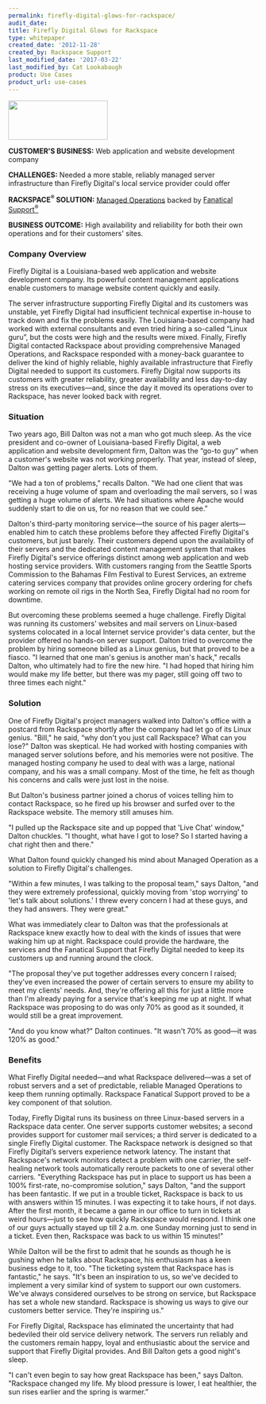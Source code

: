 ```yaml
---
permalink: firefly-digital-glows-for-rackspace/
audit_date:
title: Firefly Digital Glows for Rackspace
type: whitepaper
created_date: '2012-11-28'
created_by: Rackspace Support
last_modified_date: '2017-03-22'
last_modified_by: Cat Lookabaugh
product: Use Cases
product_url: use-cases
---
```


<a href="http://www.fireflydigital.com/site.php">
   <img src="{% asset_path use-cases/firefly-digital-glows-for-rackspace/firefly.png %}" width="200" height="79" />
</a>

**CUSTOMER'S BUSINESS:** Web application and website development company

**CHALLENGES:** Needed a more stable, reliably managed server
infrastructure than Firefly Digital's local service provider could
offer

**RACKSPACE<sup>&reg;</sup> SOLUTION:** [Managed
Operations](http://www.rackspace.com/managed_hosting/dedicated_servers/)
backed by [Fanatical
Support<sup>&reg;</sup>](http://www.rackspace.com/whyrackspace/support/)

**BUSINESS OUTCOME:** High availability and reliability for both their
own operations and for their customers' sites.

### Company Overview

Firefly Digital is a Louisiana-based web application and website
development company. Its powerful content management applications enable
customers to manage website content quickly and easily.

The server infrastructure supporting Firefly Digital and its customers
was unstable, yet Firefly Digital had insufficient technical expertise
in-house to track down and fix the problems easily. The Louisiana-based
company had worked with external consultants and even tried hiring a
so-called “Linux guru”, but the costs were high and the results were
mixed. Finally, Firefly Digital contacted Rackspace about providing
comprehensive Managed Operations, and Rackspace responded with a
money-back guarantee to deliver the kind of highly reliable, highly
available infrastructure that Firefly Digital needed to support its
customers. Firefly Digital now supports its customers with greater
reliability, greater availability and less day-to-day stress on its
executives—and, since the day it moved its operations over to Rackspace,
has never looked back with regret.

### Situation

Two years ago, Bill Dalton was not a man who got much sleep. As the vice
president and co-owner of Louisiana-based Firefly Digital, a web
application and website development firm, Dalton was the “go-to guy”
when a customer's website was not working properly. That year, instead
of sleep, Dalton was getting pager alerts. Lots of them.

"We had a ton of problems," recalls Dalton. "We had one client that was
receiving a huge volume of spam and overloading the mail servers, so I
was getting a huge volume of alerts. We had situations where Apache
would suddenly start to die on us, for no reason that we could see."

Dalton's third-party monitoring service—the source of his pager
alerts—enabled him to catch these problems before they affected Firefly
Digital's customers, but just barely. Their customers depend upon the
availability of their servers and the dedicated content management
system that makes Firefly Digital's service offerings distinct among web
application and web hosting service providers. With customers ranging
from the Seattle Sports Commission to the Bahamas Film Festival to
Eurest Services, an extreme catering services company that provides
online grocery ordering for chefs working on remote oil rigs in the
North Sea, Firefly Digital had no room for downtime.

But overcoming these problems seemed a huge challenge. Firefly Digital
was running its customers' websites and mail servers on Linux-based
systems colocated in a local Internet service provider's data center,
but the provider offered no hands-on server support. Dalton tried to
overcome the problem by hiring someone billed as a Linux genius, but
that proved to be a fiasco. "I learned that one man's genius is another
man's hack," recalls Dalton, who ultimately had to fire the new hire. "I
had hoped that hiring him would make my life better, but there was my
pager, still going off two to three times each night."

### Solution

One of Firefly Digital's project managers walked into Dalton's office
with a postcard from Rackspace shortly after the company had let go of
its Linux genius. "Bill," he said, “why don't you just call Rackspace?
What can you lose?" Dalton was skeptical. He had worked with hosting
companies with managed server solutions before, and his memories were
not positive. The managed hosting company he used to deal with was a
large, national company, and his was a small company. Most of the time,
he felt as though his concerns and calls were just lost in the noise.

But Dalton's business partner joined a chorus of voices telling him to
contact Rackspace, so he fired up his browser and surfed over to the
Rackspace website. The memory still amuses him.

"I pulled up the Rackspace site and up popped that 'Live Chat' window,"
Dalton chuckles. "I thought, what have I got to lose? So I started
having a chat right then and there."

What Dalton found quickly changed his mind about Managed Operation as a
solution to Firefly Digital's challenges.

"Within a few minutes, I was talking to the proposal team," says Dalton,
"and they were extremely professional, quickly moving from 'stop
worrying' to 'let's talk about solutions.' I threw every concern I had
at these guys, and they had answers. They were great."

What was immediately clear to Dalton was that the professionals at
Rackspace knew exactly how to deal with the kinds of issues that were
waking him up at night. Rackspace could provide the hardware, the
services and the Fanatical Support that Firefly Digital needed to keep
its customers up and running around the clock.

"The proposal they've put together addresses every concern I raised;
they've even increased the power of certain servers to ensure my ability
to meet my clients' needs. And, they're offering all this for just a
little more than I'm already paying for a service that's keeping me up
at night. If what Rackspace was proposing to do was only 70% as good as
it sounded, it would still be a great improvement.

"And do you know what?" Dalton continues. "It wasn't 70% as good—it was
120% as good."

### Benefits

What Firefly Digital needed—and what Rackspace delivered—was a set of
robust servers and a set of predictable, reliable Managed Operations to
keep them running optimally. Rackspace Fanatical Support proved to be a
key component of that solution.

Today, Firefly Digital runs its business on three Linux-based servers in
a Rackspace data center. One server supports customer websites; a second
provides support for customer mail services; a third server is dedicated
to a single Firefly Digital customer. The Rackspace network is designed
so that Firefly Digital’s servers experience network latency. The
instant that Rackspace's network monitors detect a problem with one
carrier, the self-healing network tools automatically reroute packets to
one of several other carriers. "Everything Rackspace has put in place to
support us has been a 100% first-rate, no-compromise solution," says
Dalton, "and the support has been fantastic. If we put in a trouble
ticket, Rackspace is back to us with answers within 15 minutes. I was
expecting it to take hours, if not days. After the first month, it
became a game in our office to turn in tickets at weird hours—just to
see how quickly Rackspace would respond. I think one of our guys
actually stayed up till 2 a.m. one Sunday morning just to send in a
ticket. Even then, Rackspace was back to us within 15 minutes!"

While Dalton will be the first to admit that he sounds as though he is
gushing when he talks about Rackspace, his enthusiasm has a keen
business edge to it, too. "The ticketing system that Rackspace has is
fantastic," he says. "It's been an inspiration to us, so we've decided
to implement a very similar kind of system to support our own customers.
We've always considered ourselves to be strong on service, but Rackspace
has set a whole new standard. Rackspace is showing us ways to give our
customers better service. They're inspiring us."

For Firefly Digital, Rackspace has eliminated the uncertainty that had
bedeviled their old service delivery network. The servers run reliably
and the customers remain happy, loyal and enthusiastic about the service
and support that Firefly Digital provides. And Bill Dalton gets a good
night's sleep.

"I can't even begin to say how great Rackspace has been," says Dalton.
"Rackspace changed my life. My blood pressure is lower, I eat healthier,
the sun rises earlier and the spring is warmer.”

